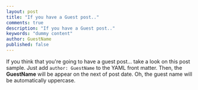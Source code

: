 ```yaml
---
layout: post
title: "If you have a Guest post.."
comments: true
description: "If you have a Guest post.."
keywords: "dummy content"
author: GuestName
published: false
---
```


If you think that you're going to have a guest post... take a look on this post sample. Just add `author: GuestName` to the YAML front matter. Then, the **GuestName** will be appear on the next of post date. Oh, the guest name will be automatically uppercase.
